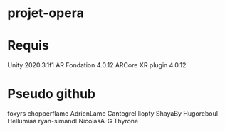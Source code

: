 # projet-opera

# Requis
Unity 2020.3.1f1
AR Fondation 4.0.12
ARCore XR plugin 4.0.12

# Pseudo github
foxyrs
chopperflame
AdrienLame
Cantogrel
liopty
ShayaBy
Hugoreboul
Hellumiaa
ryan-simandl
NicolasA-G
Thyrone
